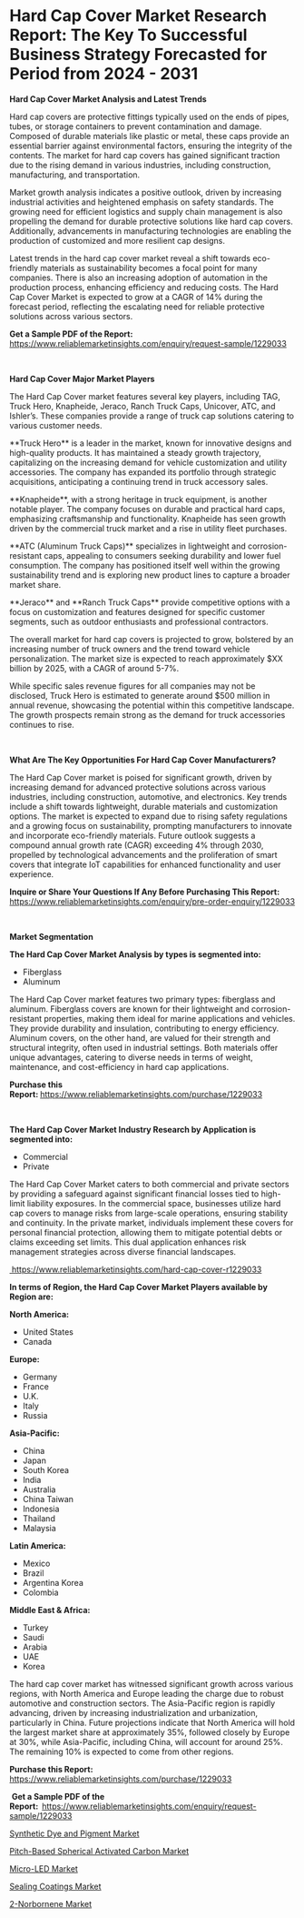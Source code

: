 <p><h1>Hard Cap Cover Market Research Report: The Key To Successful Business Strategy Forecasted for Period from 2024 - 2031</h1></p><p><strong>Hard Cap Cover Market Analysis and Latest Trends</strong></p>
<p><p>Hard cap covers are protective fittings typically used on the ends of pipes, tubes, or storage containers to prevent contamination and damage. Composed of durable materials like plastic or metal, these caps provide an essential barrier against environmental factors, ensuring the integrity of the contents. The market for hard cap covers has gained significant traction due to the rising demand in various industries, including construction, manufacturing, and transportation.</p><p>Market growth analysis indicates a positive outlook, driven by increasing industrial activities and heightened emphasis on safety standards. The growing need for efficient logistics and supply chain management is also propelling the demand for durable protective solutions like hard cap covers. Additionally, advancements in manufacturing technologies are enabling the production of customized and more resilient cap designs.</p><p>Latest trends in the hard cap cover market reveal a shift towards eco-friendly materials as sustainability becomes a focal point for many companies. There is also an increasing adoption of automation in the production process, enhancing efficiency and reducing costs. The Hard Cap Cover Market is expected to grow at a CAGR of 14% during the forecast period, reflecting the escalating need for reliable protective solutions across various sectors.</p></p>
<p><strong>Get a Sample PDF of the Report:&nbsp;</strong> <a href="https://www.reliablemarketinsights.com/enquiry/request-sample/1229033?utm_campaign=1685&utm_medium=2&utm_source=Github&utm_content=ia&utm_term=15102024&utm_id=hard-cap-cover">https://www.reliablemarketinsights.com/enquiry/request-sample/1229033</a></p>
<p>&nbsp;</p>
<p><strong>Hard Cap Cover Major Market Players</strong></p>
<p><p>The Hard Cap Cover market features several key players, including TAG, Truck Hero, Knapheide, Jeraco, Ranch Truck Caps, Unicover, ATC, and Ishler’s. These companies provide a range of truck cap solutions catering to various customer needs.</p><p>**Truck Hero** is a leader in the market, known for innovative designs and high-quality products. It has maintained a steady growth trajectory, capitalizing on the increasing demand for vehicle customization and utility accessories. The company has expanded its portfolio through strategic acquisitions, anticipating a continuing trend in truck accessory sales.</p><p>**Knapheide**, with a strong heritage in truck equipment, is another notable player. The company focuses on durable and practical hard caps, emphasizing craftsmanship and functionality. Knapheide has seen growth driven by the commercial truck market and a rise in utility fleet purchases.</p><p>**ATC (Aluminum Truck Caps)** specializes in lightweight and corrosion-resistant caps, appealing to consumers seeking durability and lower fuel consumption. The company has positioned itself well within the growing sustainability trend and is exploring new product lines to capture a broader market share.</p><p>**Jeraco** and **Ranch Truck Caps** provide competitive options with a focus on customization and features designed for specific customer segments, such as outdoor enthusiasts and professional contractors. </p><p>The overall market for hard cap covers is projected to grow, bolstered by an increasing number of truck owners and the trend toward vehicle personalization. The market size is expected to reach approximately $XX billion by 2025, with a CAGR of around 5-7%.</p><p>While specific sales revenue figures for all companies may not be disclosed, Truck Hero is estimated to generate around $500 million in annual revenue, showcasing the potential within this competitive landscape. The growth prospects remain strong as the demand for truck accessories continues to rise.</p></p>
<p>&nbsp;</p>
<p><strong>What Are The Key Opportunities For Hard Cap Cover Manufacturers?</strong></p>
<p><p>The Hard Cap Cover market is poised for significant growth, driven by increasing demand for advanced protective solutions across various industries, including construction, automotive, and electronics. Key trends include a shift towards lightweight, durable materials and customization options. The market is expected to expand due to rising safety regulations and a growing focus on sustainability, prompting manufacturers to innovate and incorporate eco-friendly materials. Future outlook suggests a compound annual growth rate (CAGR) exceeding 4% through 2030, propelled by technological advancements and the proliferation of smart covers that integrate IoT capabilities for enhanced functionality and user experience.</p></p>
<p><strong>Inquire or Share Your Questions If Any Before Purchasing This Report:</strong> <a href="https://www.reliablemarketinsights.com/enquiry/pre-order-enquiry/1229033?utm_campaign=1685&utm_medium=2&utm_source=Github&utm_content=ia&utm_term=15102024&utm_id=hard-cap-cover">https://www.reliablemarketinsights.com/enquiry/pre-order-enquiry/1229033</a></p>
<p>&nbsp;</p>
<p><strong>Market Segmentation</strong></p>
<p><strong>The Hard Cap Cover Market Analysis by types is segmented into:</strong></p>
<p><ul><li>Fiberglass</li><li>Aluminum</li></ul></p>
<p><p>The Hard Cap Cover market features two primary types: fiberglass and aluminum. Fiberglass covers are known for their lightweight and corrosion-resistant properties, making them ideal for marine applications and vehicles. They provide durability and insulation, contributing to energy efficiency. Aluminum covers, on the other hand, are valued for their strength and structural integrity, often used in industrial settings. Both materials offer unique advantages, catering to diverse needs in terms of weight, maintenance, and cost-efficiency in hard cap applications.</p></p>
<p><strong>Purchase this Report:&nbsp;</strong><a href="https://www.reliablemarketinsights.com/purchase/1229033?utm_campaign=1685&utm_medium=2&utm_source=Github&utm_content=ia&utm_term=15102024&utm_id=hard-cap-cover">https://www.reliablemarketinsights.com/purchase/1229033</a></p>
<p>&nbsp;</p>
<p><strong>The Hard Cap Cover Market Industry Research by Application is segmented into:</strong></p>
<p><ul><li>Commercial</li><li>Private</li></ul></p>
<p><p>The Hard Cap Cover Market caters to both commercial and private sectors by providing a safeguard against significant financial losses tied to high-limit liability exposures. In the commercial space, businesses utilize hard cap covers to manage risks from large-scale operations, ensuring stability and continuity. In the private market, individuals implement these covers for personal financial protection, allowing them to mitigate potential debts or claims exceeding set limits. This dual application enhances risk management strategies across diverse financial landscapes.</p></p>
<p><a href="https://www.reliablemarketinsights.com/hard-cap-cover-r1229033?utm_campaign=1685&utm_medium=2&utm_source=Github&utm_content=ia&utm_term=15102024&utm_id=hard-cap-cover">&nbsp;https://www.reliablemarketinsights.com/hard-cap-cover-r1229033</a></p>
<p><strong>In terms of Region, the Hard Cap Cover Market Players available by Region are:</strong></p>
<p>
    <p> <strong> North America: </strong>
        <ul>
            <li>United States</li>
            <li>Canada</li>
        </ul>
        </p> 
    <p> <strong> Europe: </strong>
        <ul>
            <li>Germany</li>
            <li>France</li>
            <li>U.K.</li>
            <li>Italy</li>
            <li>Russia</li>
        </ul>
        </p> 
    <p> <strong> Asia-Pacific: </strong>
        <ul>
            <li>China</li>
            <li>Japan</li>
            <li>South Korea</li>
            <li>India</li>
            <li>Australia</li>
            <li>China Taiwan</li>
            <li>Indonesia</li>
            <li>Thailand</li>
            <li>Malaysia</li>
        </ul>
        </p> 
    <p> <strong> Latin America: </strong>
        <ul>
            <li>Mexico</li>
            <li>Brazil</li>
            <li>Argentina Korea</li>
            <li>Colombia</li>
        </ul>
        </p> 
    <p> <strong> Middle East & Africa: </strong>
        <ul>
            <li>Turkey</li>
            <li>Saudi</li>
            <li>Arabia</li>
            <li>UAE</li>
            <li>Korea</li>
        </ul>
    </p>
    </p>
<p><p>The hard cap cover market has witnessed significant growth across various regions, with North America and Europe leading the charge due to robust automotive and construction sectors. The Asia-Pacific region is rapidly advancing, driven by increasing industrialization and urbanization, particularly in China. Future projections indicate that North America will hold the largest market share at approximately 35%, followed closely by Europe at 30%, while Asia-Pacific, including China, will account for around 25%. The remaining 10% is expected to come from other regions.</p></p>
<p><strong>Purchase this Report: </strong><a href="https://www.reliablemarketinsights.com/purchase/1229033?utm_campaign=1685&utm_medium=2&utm_source=Github&utm_content=ia&utm_term=15102024&utm_id=hard-cap-cover">https://www.reliablemarketinsights.com/purchase/1229033</a></p>
<p>&nbsp;<strong>Get a Sample PDF of the Report:&nbsp;&nbsp;</strong><a href="https://www.reliablemarketinsights.com/enquiry/request-sample/1229033?utm_campaign=1685&utm_medium=2&utm_source=Github&utm_content=ia&utm_term=15102024&utm_id=hard-cap-cover">https://www.reliablemarketinsights.com/enquiry/request-sample/1229033</a></p>
<p><strong></strong></p>
<p><p><a href="https://www.linkedin.com/pulse/synthetic-dye-pigment-ecosystem-mapping-innovation-value-chains-miqnc?trk=public_post_embed_feed-article-content&utm_campaign=1685&utm_medium=2&utm_source=Github&utm_content=ia&utm_term=15102024&utm_id=hard-cap-cover">Synthetic Dye and Pigment Market</a></p><p><a href="https://github.com/NargisHussain432/Market-Research-Report-List-1/blob/main/pitch-based-spherical-activated-carbon-market.md?utm_campaign=1685&utm_medium=2&utm_source=Github&utm_content=ia&utm_term=15102024&utm_id=hard-cap-cover">Pitch-Based Spherical Activated Carbon Market</a></p><p><a href="https://www.linkedin.com/pulse/micro-led-market-analysis-report-global-insights-region-ov40c?trk=public_post_embed_feed-article-content&utm_campaign=1685&utm_medium=2&utm_source=Github&utm_content=ia&utm_term=15102024&utm_id=hard-cap-cover">Micro-LED Market</a></p><p><a href="https://www.linkedin.com/pulse/insights-sealing-coatings-industry-market-financial-status-5xovc?trk=public_post_embed_feed-article-content&utm_campaign=1685&utm_medium=2&utm_source=Github&utm_content=ia&utm_term=15102024&utm_id=hard-cap-cover">Sealing Coatings Market</a></p><p><a href="https://www.linkedin.com/pulse/insights-2-norbornene-market-players-size-geographical-sxl7c?trk=public_post_embed_feed-article-content&utm_campaign=1685&utm_medium=2&utm_source=Github&utm_content=ia&utm_term=15102024&utm_id=hard-cap-cover">2-Norbornene Market</a></p></p>